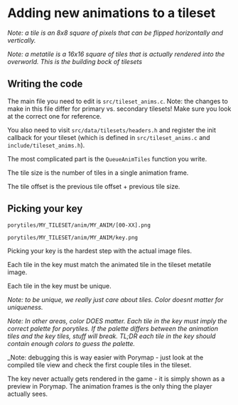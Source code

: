 # Adding new animations to a tileset

_Note: a tile is an 8x8 square of pixels that can be flipped
horizontally and vertically._

_Note: a metatile is a 16x16 square of tiles that is actually
rendered into the overworld. This is the building bock of
tilesets_

## Writing the code

The main file you need to edit is `src/tileset_anims.c`.
Note: the changes to make in this file differ for primary
vs. secondary tilesets! Make sure you look at the correct
one for reference.

You also need to visit `src/data/tilesets/headers.h` and
register the init callback for your tileset (which is
defined in `src/tileset_anims.c` and `include/tileset_anims.h`).

The most complicated part is the `QueueAnimTiles` function you write. 

The tile size is the number of tiles in a single animation frame.

The tile offset is the previous tile offset + previous tile size.

## Picking your key

`porytiles/MY_TILESET/anim/MY_ANIM/[00-XX].png`

`porytiles/MY_TILESET/anim/MY_ANIM/key.png`

Picking your key is the hardest step with the actual image files.

Each tile in the key must match the animated tile in the tileset metatile image.

Each tile in the key must be unique.

_Note: to be unique, we really just care about tiles. Color doesnt matter for uniqueness._

_Note: In other areas, color DOES matter. Each tile in the key must imply the correct
palette for porytiles. If the palette differs between the animation tiles and
the key tiles, stuff will break. TL;DR each tile in the key should contain 
enough colors to guess the palette._

_Note: debugging this is way easier with Porymap - just look at the compiled
tile view and check the first couple tiles in the tileset.

The key never actually gets rendered in the game - it is simply shown as
a preview in Porymap. The animation frames is the only thing the player
actually sees.
